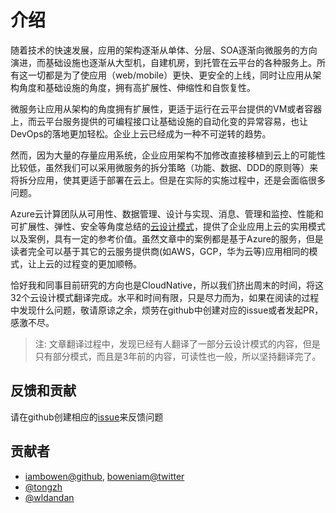 # 介绍

随着技术的快速发展，应用的架构逐渐从单体、分层、SOA逐渐向微服务的方向演进，而基础设施也逐渐从大型机，自建机房，到托管在云平台的各种服务上。所有这一切都是为了使应用（web/mobile）更快、更安全的上线，同时让应用从架构角度和基础设施的角度，拥有高扩展性、伸缩性和自恢复性。

微服务让应用从架构的角度拥有扩展性，更适于运行在云平台提供的VM或者容器上，而云平台服务提供的可编程接口让基础设施的自动化变的异常容易，也让DevOps的落地更加轻松。企业上云已经成为一种不可逆转的趋势。

然而，因为大量的存量应用系统，企业应用架构不加修改直接移植到云上的可能性比较低，虽然我们可以采用微服务的拆分策略（功能、数据、DDD的原则等）来将拆分应用，使其更适于部署在云上。但是在实际的实施过程中，还是会面临很多问题。

Azure云计算团队从可用性、数据管理、设计与实现、消息、管理和监控、性能和可扩展性、弹性、安全等角度总结的[云设计模式](https://docs.microsoft.com/en-us/azure/architecture/patterns/)，提供了企业应用上云的实用模式以及案例，具有一定的参考价值。虽然文章中的案例都是基于Azure的服务，但是读者完全可以基于其它的云服务提供商(如AWS，GCP，华为云等)应用相同的模式，让上云的过程变的更加顺畅。

恰好我和同事目前研究的方向也是CloudNative，所以我们挤出周末的时间，将这32个云设计模式翻译完成。水平和时间有限，只是尽力而为，如果在阅读的过程中发现什么问题，敬请原谅之余，烦劳在github中创建对应的issue或者发起PR，感激不尽。

> 注: 文章翻译过程中，发现已经有人翻译了一部分云设计模式的内容，但是只有部分模式，而且是3年前的内容，可读性也一般，所以坚持翻译完了。

## 反馈和贡献

请在github创建相应的[issue](https://github.com/iambowen/cloud-design-patterns/issues)来反馈问题

## 贡献者

* [iambowen@github](https://github.com/iambowen/), [boweniam@twitter](https://twitter.com/boweniam)
* [@tongzh](https://github.com/tongzh)
* [@wldandan](https://github.com/wldandan)
